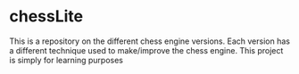 # chessLite
This is a repository on the different chess engine versions. Each version has a different technique used to make/improve the chess engine. This project is simply for learning purposes
